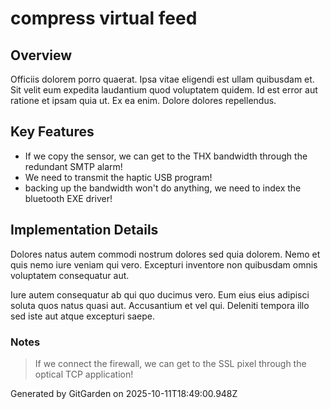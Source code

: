 # compress virtual feed

## Overview
Officiis dolorem porro quaerat. Ipsa vitae eligendi est ullam quibusdam et. Sit velit eum expedita laudantium quod voluptatem quidem. Id est error aut ratione et ipsam quia ut. Ex ea enim. Dolore dolores repellendus.

## Key Features
- If we copy the sensor, we can get to the THX bandwidth through the redundant SMTP alarm!
- We need to transmit the haptic USB program!
- backing up the bandwidth won't do anything, we need to index the bluetooth EXE driver!

## Implementation Details
Dolores natus autem commodi nostrum dolores sed quia dolorem. Nemo et quis nemo iure veniam qui vero. Excepturi inventore non quibusdam omnis voluptatem consequatur aut.
 Iure autem consequatur ab qui quo ducimus vero. Eum eius eius adipisci soluta quos natus quasi aut. Accusantium et vel qui. Deleniti tempora illo sed iste aut atque excepturi saepe.

### Notes
> If we connect the firewall, we can get to the SSL pixel through the optical TCP application!

Generated by GitGarden on 2025-10-11T18:49:00.948Z